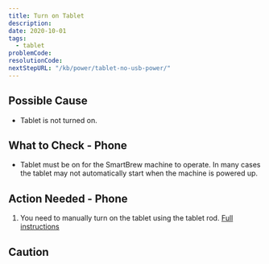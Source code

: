 ```yaml
---
title: Turn on Tablet
description:
date: 2020-10-01
tags:
  - tablet
problemCode: 
resolutionCode: 
nextStepURL: "/kb/power/tablet-no-usb-power/"
---
```

## Possible Cause

- Tablet is not turned on.

## What to Check - Phone

- Tablet must be on for the SmartBrew machine to operate. In many cases the tablet may not automatically start when the machine is powered up.

## Action Needed - Phone

1) You need to manually turn on the tablet using the tablet rod. [Full instructions](/pdf/TSB4_Power_Up_Guide_071819.pdf)

## Caution
